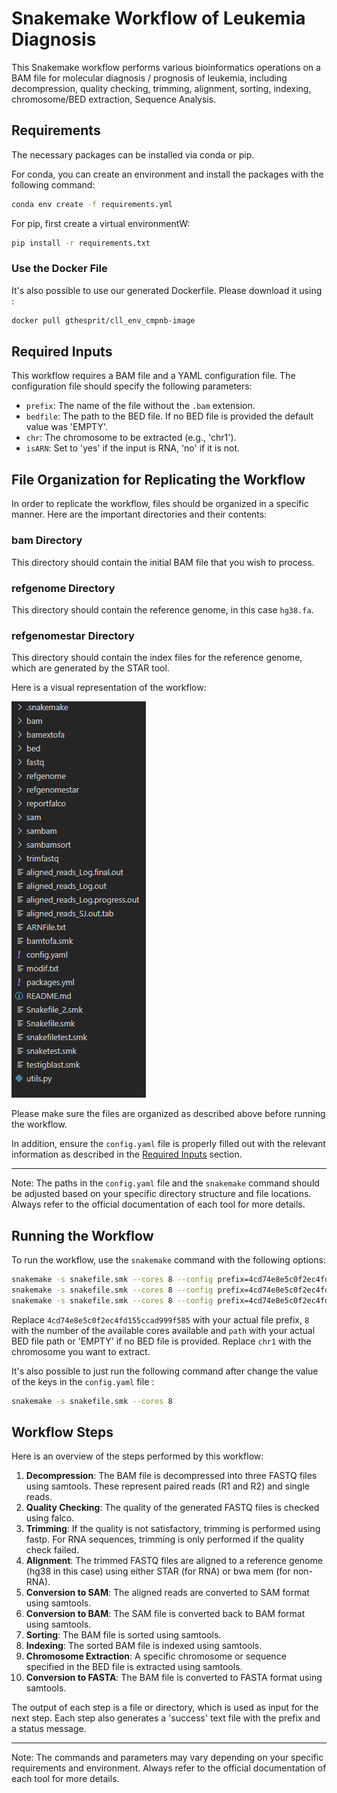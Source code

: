 # Snakemake Workflow of Leukemia Diagnosis

This Snakemake workflow performs various bioinformatics operations on a BAM file for molecular diagnosis / prognosis of leukemia, including decompression, quality checking, trimming, alignment, sorting, indexing, chromosome/BED extraction, Sequence Analysis. 

## Requirements

The necessary packages can be installed via conda or pip.

For conda, you can create an environment and install the packages with the following command:

```sh
conda env create -f requirements.yml
```

For pip, first create a virtual environmentW:

```sh
pip install -r requirements.txt
```

### Use the Docker File
It's also possible to use our generated Dockerfile. Please download it using : 
```sh
docker pull gthesprit/cll_env_cmpnb-image
```


## Required Inputs 

This workflow requires a BAM file and a YAML configuration file. The configuration file should specify the following parameters:

- `prefix`: The name of the file without the `.bam` extension.
- `bedfile`: The path to the BED file. If no BED file is provided the default value was 'EMPTY'.
- `chr`: The chromosome to be extracted (e.g., 'chr1'). 
- `isARN`: Set to 'yes' if the input is RNA, 'no' if it is not.

## File Organization for Replicating the Workflow

In order to replicate the workflow, files should be organized in a specific manner. Here are the important directories and their contents:

### bam Directory
This directory should contain the initial BAM file that you wish to process. 

### refgenome Directory
This directory should contain the reference genome, in this case `hg38.fa`. 

### refgenomestar Directory
This directory should contain the index files for the reference genome, which are generated by the STAR tool.

Here is a visual representation of the workflow:

![Workflow Structure](struc.PNG)

Please make sure the files are organized as described above before running the workflow. 

In addition, ensure the `config.yaml` file is properly filled out with the relevant information as described in the [Required Inputs](#required-inputs) section.

---

Note: The paths in the `config.yaml` file and the `snakemake` command should be adjusted based on your specific directory structure and file locations. Always refer to the official documentation of each tool for more details.


## Running the Workflow

To run the workflow, use the `snakemake` command with the following options:

```bash
snakemake -s snakefile.smk --cores 8 --config prefix=4cd74e8e5c0f2ec4fd155ccad999f585 bedfile=path
snakemake -s snakefile.smk --cores 8 --config prefix=4cd74e8e5c0f2ec4fd155ccad999f585 chr=chr1
snakemake -s snakefile.smk --cores 8 --config prefix=4cd74e8e5c0f2ec4fd155ccad999f585 chr=chr1 isARN=yes
```

Replace `4cd74e8e5c0f2ec4fd155ccad999f585` with your actual file prefix, `8` with the number of the available cores available  and `path` with your actual BED file path or 'EMPTY' if no BED file is provided. Replace `chr1` with the chromosome you want to extract.

It's also possible to just run the following command after change the value of the keys in the `config.yaml` file :
```bash
snakemake -s snakefile.smk --cores 8 
```

## Workflow Steps

Here is an overview of the steps performed by this workflow:

1. **Decompression**: The BAM file is decompressed into three FASTQ files using samtools. These represent paired reads (R1 and R2) and single reads.
2. **Quality Checking**: The quality of the generated FASTQ files is checked using falco.
3. **Trimming**: If the quality is not satisfactory, trimming is performed using fastp. For RNA sequences, trimming is only performed if the quality check failed.
4. **Alignment**: The trimmed FASTQ files are aligned to a reference genome (hg38 in this case) using either STAR (for RNA) or bwa mem (for non-RNA).
5. **Conversion to SAM**: The aligned reads are converted to SAM format using samtools.
6. **Conversion to BAM**: The SAM file is converted back to BAM format using samtools.
7. **Sorting**: The BAM file is sorted using samtools.
8. **Indexing**: The sorted BAM file is indexed using samtools.
9. **Chromosome Extraction**: A specific chromosome or sequence specified in the BED file is extracted using samtools.
10. **Conversion to FASTA**: The BAM file is converted to FASTA format using samtools.

The output of each step is a file or directory, which is used as input for the next step. Each step also generates a 'success' text file with the prefix and a status message.

---

Note: The commands and parameters may vary depending on your specific requirements and environment. Always refer to the official documentation of each tool for more details.
